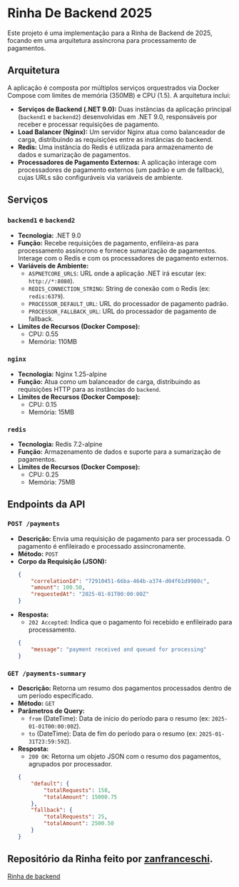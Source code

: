 # Rinha De Backend 2025

Este projeto é uma implementação para a Rinha de Backend de 2025, focando em uma arquitetura assíncrona para processamento de pagamentos.

## Arquitetura

A aplicação é composta por múltiplos serviços orquestrados via Docker Compose com  limites de memória (350MB) e CPU (1.5). A arquitetura inclui:

- **Serviços de Backend (.NET 9.0):** Duas instâncias da aplicação principal (`backend1` e `backend2`) desenvolvidas em .NET 9.0, responsáveis por receber e processar requisições de pagamento.
- **Load Balancer (Nginx):** Um servidor Nginx atua como balanceador de carga, distribuindo as requisições entre as instâncias do backend.
- **Redis:** Uma instância do Redis é utilizada para armazenamento de dados e sumarização de pagamentos.
- **Processadores de Pagamento Externos:** A aplicação interage com processadores de pagamento externos (um padrão e um de fallback), cujas URLs são configuráveis via variáveis de ambiente.

## Serviços

### `backend1` e `backend2`
- **Tecnologia:** .NET 9.0
- **Função:** Recebe requisições de pagamento, enfileira-as para processamento assíncrono e fornece sumarização de pagamentos. Interage com o Redis e com os processadores de pagamento externos.
- **Variáveis de Ambiente:**
    - `ASPNETCORE_URLS`: URL onde a aplicação .NET irá escutar (ex: `http://*:8080`).
    - `REDIS_CONNECTION_STRING`: String de conexão com o Redis (ex: `redis:6379`).
    - `PROCESSOR_DEFAULT_URL`: URL do processador de pagamento padrão.
    - `PROCESSOR_FALLBACK_URL`: URL do processador de pagamento de fallback.
- **Limites de Recursos (Docker Compose):**
    - CPU: 0.55
    - Memória: 110MB

### `nginx`
- **Tecnologia:** Nginx 1.25-alpine
- **Função:** Atua como um balanceador de carga, distribuindo as requisições HTTP para as instâncias do `backend`.
- **Limites de Recursos (Docker Compose):**
    - CPU: 0.15
    - Memória: 15MB

### `redis`
- **Tecnologia:** Redis 7.2-alpine
- **Função:** Armazenamento de dados e suporte para a sumarização de pagamentos.
- **Limites de Recursos (Docker Compose):**
    - CPU: 0.25
    - Memória: 75MB

## Endpoints da API

### `POST /payments`
- **Descrição:** Envia uma requisição de pagamento para ser processada. O pagamento é enfileirado e processado assincronamente.
- **Método:** `POST`
- **Corpo da Requisição (JSON):**
    ```json
    {
        "correlationId": "72910451-66ba-464b-a374-d04f61d9980c",
        "amount": 100.50,
        "requestedAt": "2025-01-01T00:00:00Z"
    }
    ```
- **Resposta:**
    - `202 Accepted`: Indica que o pagamento foi recebido e enfileirado para processamento.
    ```json
    {
        "message": "payment received and queued for processing"
    }
    ```

### `GET /payments-summary`
- **Descrição:** Retorna um resumo dos pagamentos processados dentro de um período especificado.
- **Método:** `GET`
- **Parâmetros de Query:**
    - `from` (DateTime): Data de início do período para o resumo (ex: `2025-01-01T00:00:00Z`).
    - `to` (DateTime): Data de fim do período para o resumo (ex: `2025-01-31T23:59:59Z`).
- **Resposta:**
    - `200 OK`: Retorna um objeto JSON com o resumo dos pagamentos, agrupados por processador.
    ```json
    {
        "default": {
            "totalRequests": 150,
            "totalAmount": 15000.75
        },
        "fallback": {
            "totalRequests": 25,
            "totalAmount": 2500.50
        }
    }
    ```

## Repositório da Rinha feito por [zanfranceschi](https://github.com/zanfranceschi).

[Rinha de backend](https://github.com/zanfranceschi/rinha-de-backend-2025)
